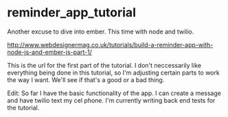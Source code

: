 # reminder_app_tutorial
Another excuse to dive into ember.  This time with node and twilio.

http://www.webdesignermag.co.uk/tutorials/build-a-reminder-app-with-node-js-and-ember-js-part-1/

This is the url for the first part of the tutorial.  I don't neccessarily like everything
being done in this tutorial, so I'm adjusting certain parts to work the way I want.  We'll
see if that's a good or a bad thing.

Edit:  So far I have the basic functionality of the app.  I can create a message and have twilio text my cel phone.  I'm currently writing back end tests for the tutorial.
